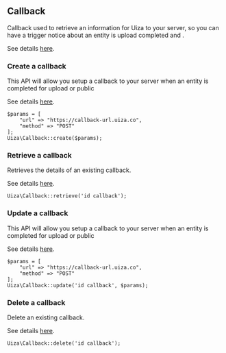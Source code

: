 ## Callback

Callback used to retrieve an information for Uiza to your server, so you can have a trigger notice about an entity is upload completed and .

See details [here](https://docs.uiza.io/#callback).

### Create a callback

This API will allow you setup a callback to your server when an entity is completed for upload or public

See details [here](https://docs.uiza.io/#create-a-callback).

````
$params = [
    "url" => "https://callback-url.uiza.co",
    "method" => "POST"
];
Uiza\Callback::create($params);
````

### Retrieve a callback

Retrieves the details of an existing callback.

See details [here](https://docs.uiza.io/#retrieve-a-callback).

````
Uiza\Callback::retrieve('id callback');
````

### Update a callback

This API will allow you setup a callback to your server when an entity is completed for upload or public

See details [here](https://docs.uiza.io/#update-a-callback).

````
$params = [
    "url" => "https://callback-url.uiza.co",
    "method" => "POST"
];
Uiza\Callback::update('id callback', $params);
````

### Delete a callback

Delete an existing callback.

See details [here](https://docs.uiza.io/#delete-a-callback).

````
Uiza\Callback::delete('id callback');
````
